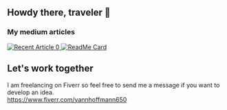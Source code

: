 ## Howdy there, traveler 👋


<!-- [![Yann's github stats](https://github-readme-stats.vercel.app/api?username=Yann21)](https://github.com/Yann21/github-readme-stats) -->

<!--
<div class="row">
  <img src="https://raw.githubusercontent.com/Yann21/github-stats/e83259b8c37574a69e128d26fc086c8c17cb4b36/generated/languages.svg" />
  <img src="https://raw.githubusercontent.com/Yann21/Yann21/ce66b2684cc396edd75bca651bc882f9554e8063/res/languages.svg" />
</div>
-->

### My medium articles
<a target="_blank" href="https://github-readme-medium-recent-article.vercel.app/medium/@yann21/0"><img src="https://github-readme-medium-recent-article.vercel.app/medium/@Yann21/0" alt="Recent Article 0">
[![ReadMe Card](https://github-readme-stats.vercel.app/api/pin/?username=Yann21&repo=cookiecutter-exp-launcher)](https://github.com/Yann21/cookiecutter-exp-launcher) 

<!--
### 🔭 I’m currently working on ...
* [Open Source Benchmarking](https://github.com/Yann21/prometheus/) (Student Job)
* [Transfer Learning](https://github.com/Yann21/transfer-learning) (ML project)
* Big Data framework comparison (private repo) on the [UL HPC](https://hpc.uni.lu/systems/iris/) - Iris Cluster
### 🌱 I’m currently learning ...
* TensorFlow Certification
* AWS Certified Solutions Architect

## Previous Projects (WIP)


<!--
**Yann21/Yann21** is a ✨ _special_ ✨ repository because its `README.md` (this file) appears on your GitHub profile.

Here are some ideas to get you started:


* Tensorflow Certifiaction
- 👯 I’m looking to collaborate on ...
- 🤔 I’m looking for help with ...
- 💬 Ask me about ...
- 📫 How to reach me: ...
- ⚡ Fun fact: ...
-->

## Let's work together
I am freelancing on Fiverr so feel free to send me a message if you want to develop an idea. <br />
https://www.fiverr.com/yannhoffmann650
